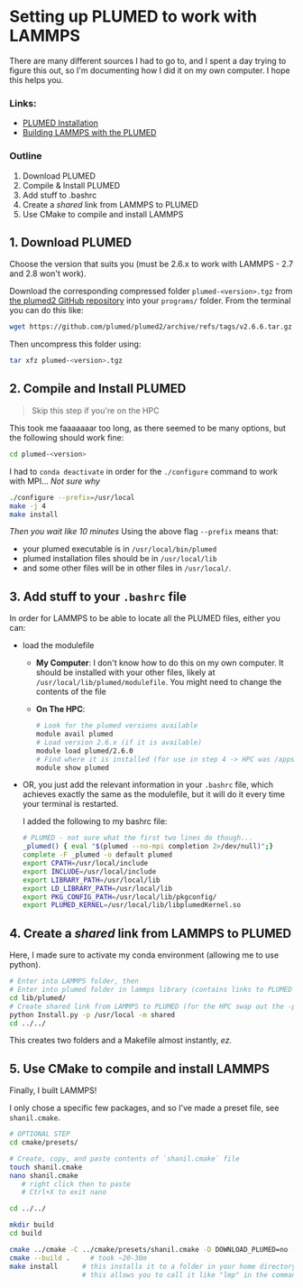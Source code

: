 # Setting up PLUMED to work with LAMMPS

There are many different sources I had to go to, and I spent a day trying to figure this out, so I'm documenting how I did it on my own computer. I hope this helps you.

### Links:

- [PLUMED Installation](https://www.plumed.org/doc-v2.8/user-doc/html/_installation.html#installingonacluster)
- [Building LAMMPS with the PLUMED](https://docs.lammps.org/Build_extras.html#plumed)


### Outline

1. Download PLUMED
2. Compile & Install PLUMED
3. Add stuff to .bashrc
4. Create a _shared_ link from LAMMPS to PLUMED
5. Use CMake to compile and install LAMMPS

## 1. Download PLUMED

Choose the version that suits you (must be 2.6.x to work with LAMMPS - 2.7 and 2.8 won't work).

Download the corresponding compressed folder `plumed-<version>.tgz` from [the plumed2 GitHub repository](https://github.com/plumed/plumed2/releases) into your `programs/` folder. From the terminal you can do this like:

```bash
wget https://github.com/plumed/plumed2/archive/refs/tags/v2.6.6.tar.gz
```

Then uncompress this folder using:

```bash
tar xfz plumed-<version>.tgz
```

## 2. Compile and Install PLUMED

> Skip this step if you're on the HPC

This took me faaaaaaar too long, as there seemed to be many options, but the following should work fine:

```bash
cd plumed-<version>
```
I had to `conda deactivate` in order for the `./configure` command to work with MPI... _Not sure why_
```bash
./configure --prefix=/usr/local
make -j 4
make install
```

_Then you wait like 10 minutes_ Using the above flag `--prefix` means that:

- your plumed executable is in `/usr/local/bin/plumed`
- plumed installation files should be in `/usr/local/lib` 
- and some other files will be in other files in `/usr/local/`. 

## 3. Add stuff to your `.bashrc` file

In order for LAMMPS to be able to locate all the PLUMED files, either you can:

- load the modulefile
    
    - **My Computer**: I don't know how to do this on my own computer. It should be installed with your other files, likely at `/usr/local/lib/plumed/modulefile`. You might need to change the contents of the file
    - **On The HPC**:
    
        ```bash
        # Look for the plumed versions available
        module avail plumed
        # Load version 2.6.x (if it is available)
        module load plumed/2.6.0
        # Find where it is installed (for use in step 4 -> HPC was /apps/plumed/2.6.0/)
        module show plumed
        ```

- OR, you just add the relevant information in your `.bashrc` file, which achieves exactly the same as the modulefile, but it will do it every time your terminal is restarted.

    I added the following to my bashrc file:

    ```bash
    # PLUMED - not sure what the first two lines do though...
    _plumed() { eval "$(plumed --no-mpi completion 2>/dev/null)";}
    complete -F _plumed -o default plumed
    export CPATH=/usr/local/include
    export INCLUDE=/usr/local/include
    export LIBRARY_PATH=/usr/local/lib
    export LD_LIBRARY_PATH=/usr/local/lib
    export PKG_CONFIG_PATH=/usr/local/lib/pkgconfig/
    export PLUMED_KERNEL=/usr/local/lib/libplumedKernel.so
    ```

## 4. Create a _shared_ link from LAMMPS to PLUMED

Here, I made sure to activate my conda environment (allowing me to use python).

```bash
# Enter into LAMMPS folder, then
# Enter into plumed folder in lammps library (contains links to PLUMED library)
cd lib/plumed/
# Create shared link from LAMMPS to PLUMED (for the HPC swap out the -p flag value to "/apps/plumed/2.6.0/")
python Install.py -p /usr/local -m shared
cd ../../
```

This creates two folders and a Makefile almost instantly, *ez.*

## 5. Use CMake to compile and install LAMMPS

Finally, I built LAMMPS! 

I only chose a specific few packages, and so I've made a preset file, see `shanil.cmake`.

```bash
# OPTIONAL STEP
cd cmake/presets/

# Create, copy, and paste contents of `shanil.cmake` file
touch shanil.cmake
nano shanil.cmake 
   # right click then to paste
   # Ctrl+X to exit nano

cd ../../
```

```bash
mkdir build
cd build

cmake ../cmake -C ../cmake/presets/shanil.cmake -D DOWNLOAD_PLUMED=no -D PLUMED_MODE=shared
cmake --build .		# took ~20-30m
make install      # this installs it to a folder in your home directory, i.e. ~/.local/bin/lmp
                  # this allows you to call it like "lmp" in the command line
```

